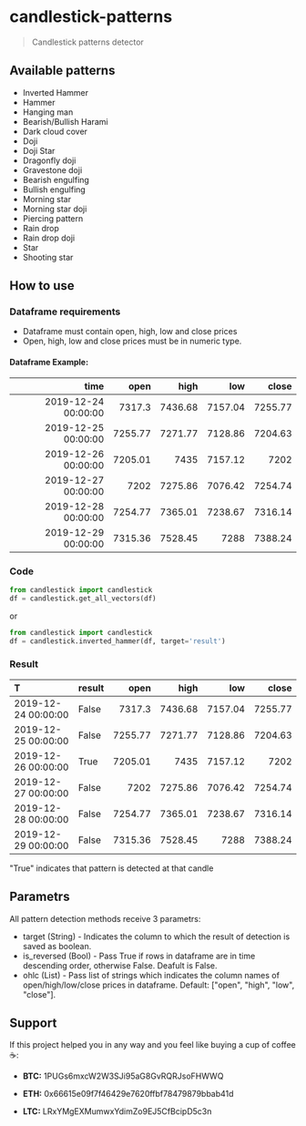 # candlestick-patterns
> Candlestick patterns detector

## Available patterns
* Inverted Hammer
* Hammer
* Hanging man
* Bearish/Bullish Harami
* Dark cloud cover
* Doji
* Doji Star
* Dragonfly doji
* Gravestone doji
* Bearish engulfing
* Bullish engulfing
* Morning star
* Morning star doji
* Piercing pattern
* Rain drop
* Rain drop doji
* Star
* Shooting star


## How to use
### Dataframe requirements

- Dataframe must contain open, high, low and close prices
- Open, high, low and close prices must be in numeric type.

#### Dataframe Example: 

|                time |     open |     high |      low |    close |
|--------------------:|---------:|---------:|---------:|---------:|
| 2019-12-24 00:00:00 |  7317.3  |  7436.68 |  7157.04 |  7255.77 |
| 2019-12-25 00:00:00 |  7255.77 |  7271.77 |  7128.86 |  7204.63 |
| 2019-12-26 00:00:00 |  7205.01 |  7435    |  7157.12 |  7202    |
| 2019-12-27 00:00:00 |  7202    |  7275.86 |  7076.42 |  7254.74 |
| 2019-12-28 00:00:00 |  7254.77 |  7365.01 |  7238.67 |  7316.14 |
| 2019-12-29 00:00:00 |  7315.36 |  7528.45 |  7288    |  7388.24 |

### Code

```python
from candlestick import candlestick
df = candlestick.get_all_vectors(df)
```

or

```python
from candlestick import candlestick
df = candlestick.inverted_hammer(df, target='result')
```

### Result

| T                   | result            |     open |     high |      low |    close |
|:--------------------|:------------------|---------:|---------:|---------:|---------:|
| 2019-12-24 00:00:00 | False             |  7317.3  |  7436.68 |  7157.04 |  7255.77 |
| 2019-12-25 00:00:00 | False             |  7255.77 |  7271.77 |  7128.86 |  7204.63 |
| 2019-12-26 00:00:00 | True              |  7205.01 |  7435    |  7157.12 |  7202    |
| 2019-12-27 00:00:00 | False             |  7202    |  7275.86 |  7076.42 |  7254.74 |
| 2019-12-28 00:00:00 | False             |  7254.77 |  7365.01 |  7238.67 |  7316.14 |
| 2019-12-29 00:00:00 | False             |  7315.36 |  7528.45 |  7288    |  7388.24 |

"True" indicates that pattern is detected at that candle

## Parametrs
All pattern detection methods receive 3 parametrs:
* target (String) - Indicates the column to which the result of detection is saved as boolean. 
* is_reversed (Bool) - Pass True if rows in dataframe are in time descending order, otherwise False. Deafult is False.
* ohlc (List) - Pass list of strings which indicates the column names of open/high/low/close prices in dataframe. Default: ["open", "high", "low", "close"]. 


## Support

If this project helped you in any way and you feel like buying a cup of coffee :coffee::

* **BTC:** 1PUGs6mxcW2W3SJi95aG8GvRQRJsoFHWWQ

* **ETH:** 0x66615e09f7f46429e7620ffbf78479879bbab41d

* **LTC:** LRxYMgEXMumwxYdimZo9EJ5CfBcipD5c3n


